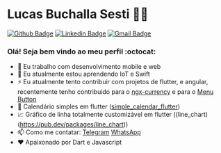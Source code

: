 # Lucas Buchalla Sesti :man_technologist:

[![Github Badge](https://img.shields.io/badge/-Github-000?style=flat-square&logo=Github&logoColor=white&link=https://github.com/lucasgdb)](https://github.com/lucas-sesti)
[![Linkedin Badge](https://img.shields.io/badge/-LinkedIn-blue?style=flat-square&logo=Linkedin&logoColor=white&link=https://www.linkedin.com/in/rebeccamanzi/)](http://linkedin.com/in/lucas-buchalla-sesti-50879018a)
[![Gmail Badge](https://img.shields.io/badge/-Gmail-c14438?style=flat-square&logo=Gmail&logoColor=white&link=mailto:rebeccamanzi@gmail.com)](mailto:lucas.buchalla.sesti@outlook.com)

### Olá! Seja bem vindo ao meu perfil :octocat:

- 🌱 Eu trabalho com desenvolvimento mobile e web
- 🔭 Eu atualmente estou aprendendo IoT e Swift
- ⚡ Eu atualmente tento contribuir com projetos de flutter, e angular, recentemente tenho contribuido para o [ngx-currency](https://github.com/nbfontana/ngx-currency) e  para o [Menu Button](https://github.com/huextrat/menu_button)
- 📅 Calendário simples em flutter ([simple_calendar_flutter](https://pub.dev/packages/simple_calendar_flutter))
- 📈 Gráfico de linha totalmente customizável em flutter ((line_chart)(https://pub.dev/packages/line_chart)) 
- 📫 Como me contatar: [Telegram](https://t.me/lucasbuchalla) [WhatsApp](https://api.whatsapp.com/send?phone=551198028668)
- ❤️ Apaixonado por Dart e Javascript
